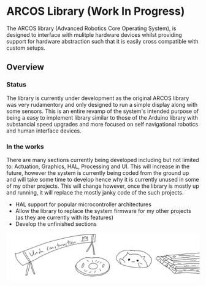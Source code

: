 # ARCOS Library (Work In Progress)
The ARCOS library (Advanced Robotics Core Operating System), is designed to interface with mulitple hardware devices whilst providing support for hardware abstraction such that it is easily cross compatible with custom setups.

## Overview
### Status
The library is currently under development as the original ARCOS library was very rudamentory and only designed to run a simple display along with some sensors. This is an entire revamp of the system's intended purpose of being a easy to implement library similar to those of the Arduino library with substancial speed upgrades and more focused on self navigational robotics and human interface devices.

### In the works
There are many sections currently being developed including but not limited to: Actuation, Graphics, HAL, Processing and UI. This will increase in the future, however the system is currently being coded from the ground up and will take some time to develop hence why it is currently unused in some of my other projects. This will change however, once the library is mostly up and running, it will replace the mostly janky code of the such projects.

* HAL support for popular microcontroller architectures
* Allow the library to replace the system firmware for my other projects (as they are currently with its features)
* Develop the unfinished sections

![UndaConstwuction](.assets/Undaconstwuction.png)